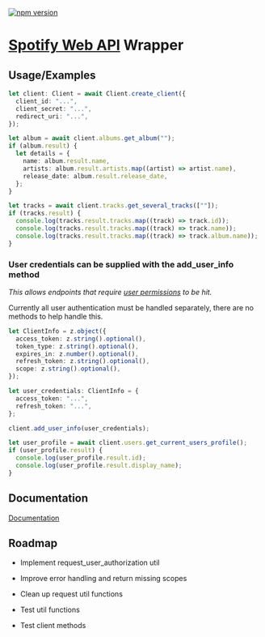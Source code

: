 [![npm version](https://badge.fury.io/js/spotify-wrapper-ts.svg)](https://badge.fury.io/js/spotify-wrapper-ts)

# [Spotify Web API](https://developer.spotify.com/documentation/web-api) Wrapper

## Usage/Examples

```typescript
let client: Client = await Client.create_client({
  client_id: "...",
  client_secret: "...",
  redirect_uri: "...",
});

let album = await client.albums.get_album("");
if (album.result) {
  let details = {
    name: album.result.name,
    artists: album.result.artists.map((artist) => artist.name),
    release_date: album.result.release_date,
  };
}

let tracks = await client.tracks.get_several_tracks([""]);
if (tracks.result) {
  console.log(tracks.result.tracks.map((track) => track.id));
  console.log(tracks.result.tracks.map((track) => track.name));
  console.log(tracks.result.tracks.map((track) => track.album.name));
}
```

### User credentials can be supplied with the add_user_info method

_This allows endpoints that require [user permissions](https://developer.spotify.com/documentation/web-api/concepts/scopes) to be hit._

Currently all user authentication must be handled separately, there are no methods to help handle this.

```typescript
let ClientInfo = z.object({
  access_token: z.string().optional(),
  token_type: z.string().optional(),
  expires_in: z.number().optional(),
  refresh_token: z.string().optional(),
  scope: z.string().optional(),
});

let user_credentials: ClientInfo = {
  access_token: "...",
  refresh_token: "...",
};

client.add_user_info(user_credentials);

let user_profile = await client.users.get_current_users_profile();
if (user_profile.result) {
  console.log(user_profile.result.id);
  console.log(user_profile.result.display_name);
}
```

## Documentation

[Documentation](./docs/modules.md)

## Roadmap

- Implement request_user_authorization util

- Improve error handling and return missing scopes

- Clean up request util functions

- Test util functions

- Test client methods
